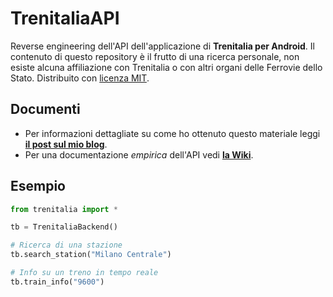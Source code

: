 # TrenitaliaAPI

Reverse engineering dell'API dell'applicazione di **Trenitalia per Android**. Il contenuto di questo repository è il frutto di una ricerca personale, non esiste alcuna affiliazione con Trenitalia o con altri organi delle Ferrovie dello Stato. Distribuito con [licenza MIT](https://github.com/jacopo-j/TrenitaliaAPI/LICENSE).

## Documenti

* Per informazioni dettagliate su come ho ottenuto questo materiale leggi [**il post sul mio blog**](https://blog.jacopojannone.com).
* Per una documentazione *empirica* dell'API vedi [**la Wiki**](https://github.com/jacopo-j/TrenitaliaAPI/wiki/API-dell'app-Trenitalia).

## Esempio

```python
from trenitalia import *

tb = TrenitaliaBackend()

# Ricerca di una stazione
tb.search_station("Milano Centrale")

# Info su un treno in tempo reale
tb.train_info("9600")



```
